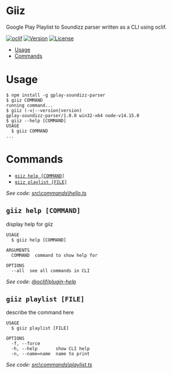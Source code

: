 Giiz
=====================

Google Play Playlist to Soundizz parser written as a CLI using oclif.

[![oclif](https://img.shields.io/badge/cli-oclif-brightgreen.svg)](https://oclif.io)
[![Version](https://img.shields.io/npm/v/gplay-soundizz-parser.svg)](https://npmjs.org/package/gplay-soundizz-parser)
[![License](https://img.shields.io/npm/l/gplay-soundizz-parser.svg)](https://github.com/realStandal/gplay-soundizz-parser/blob/master/package.json)

<!-- toc -->
* [Usage](#usage)
* [Commands](#commands)
<!-- tocstop -->
# Usage
<!-- usage -->
```sh-session
$ npm install -g gplay-soundizz-parser
$ giiz COMMAND
running command...
$ giiz (-v|--version|version)
gplay-soundizz-parser/1.0.0 win32-x64 node-v14.15.0
$ giiz --help [COMMAND]
USAGE
  $ giiz COMMAND
...
```
<!-- usagestop -->
# Commands
<!-- commands -->
* [`giiz help [COMMAND]`](#giiz-help-command)
* [`giiz playlist [FILE]`](#giiz-playlist-file)

_See code: [src\commands\hello.ts](https://github.com/realStandal/gplay-soundizz-parser/blob/v1.0.0/src\commands\hello.ts)_

## `giiz help [COMMAND]`

display help for giiz

```
USAGE
  $ giiz help [COMMAND]

ARGUMENTS
  COMMAND  command to show help for

OPTIONS
  --all  see all commands in CLI
```

_See code: [@oclif/plugin-help](https://github.com/oclif/plugin-help/blob/v3.2.0/src\commands\help.ts)_

## `giiz playlist [FILE]`

describe the command here

```
USAGE
  $ giiz playlist [FILE]

OPTIONS
  -f, --force
  -h, --help       show CLI help
  -n, --name=name  name to print
```

_See code: [src\commands\playlist.ts](https://github.com/realStandal/gplay-soundizz-parser/blob/v1.0.0/src\commands\playlist.ts)_
<!-- commandsstop -->

